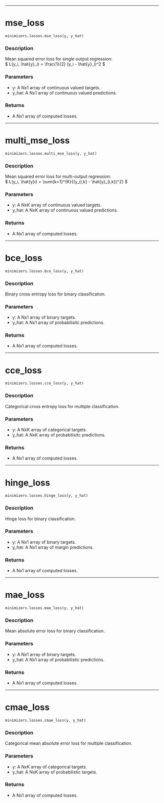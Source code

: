 ___
# mse_loss
```
minimizers.losses.mse_loss(y, y_hat)
```
### Description
Mean squared error loss for single output regression: <br>
$ L(y_i, \hat{y}_i) = \frac{1}{2} (y_i - \hat{y}_i)^2 $
### Parameters
 - y: A Nx1 array of continuous valued targets.
 - y_hat: A Nx1 array of continuous valued predictions.
 ### Returns
 - A Nx1 array of computed losses.

___
# multi_mse_loss
```
minimizers.losses.multi_mse_loss(y, y_hat)
```
### Description
Mean squared error loss for multi-output regression: <br>
$ L(y_i, \hat{y}_i) = \sum_{k=1}^{K}{(y_{i,k} - \hat{y}_{i,k})^2} $
### Parameters
 - y: A NxK array of continuous valued targets.
 - y_hat: A NxK array of continuous valued predictions.
 ### Returns
 - A Nx1 array of computed losses.

___
# bce_loss
```
minimizers.losses.bce_loss(y, y_hat)
```
### Description
Binary cross entropy loss for binary classification.
### Parameters
 - y: A Nx1 array of binary targets.
 - y_hat: A Nx1 array of probabilisitc predictions.
 ### Returns
 - A Nx1 array of computed losses.

___
# cce_loss
```
minimizers.losses.cce_loss(y, y_hat)
```
### Description
Categorical cross entropy loss for multiple classification.
### Parameters
 - y: A NxK array of categorical targets.
 - y_hat: A NxK array of probabilisitc predictions.
 ### Returns
 - A Nx1 array of computed losses.

___
# hinge_loss
```
minimizers.losses.hinge_loss(y, y_hat)
```
### Description
Hinge loss for binary classification.
### Parameters
 - y: A Nx1 array of binary targets.
 - y_hat: A Nx1 array of margin predictions.
 ### Returns
 - A Nx1 array of computed losses.

___
# mae_loss
```
minimizers.losses.mae_loss(y, y_hat)
```
### Description
Mean absolute error loss for binary classification.
### Parameters
 - y: A Nx1 array of binary targets.
 - y_hat: A Nx1 array of probabilistic predictions.
 ### Returns
 - A Nx1 array of computed losses.

___
# cmae_loss
```
minimizers.losses.cmae_loss(y, y_hat)
```
### Description
Categorical mean absolute error loss for multiple classification.
### Parameters
 - y: A NxK array of categorical targets.
 - y_hat: A NxK array of probabilistic targets.
 ### Returns
 - A Nx1 array of computed losses.

